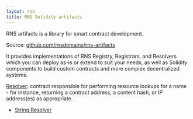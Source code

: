 ```yaml
---
layout: rsk
title: RNS Solidity artifacts
---
```


RNS artifacts is a library for smart contract development.

Source: [github.com/rnsdomains/rns-artifacts](https://github.com/rnsdomains/rns-artifacts)

It provides implementations of RNS Registry, Registrars, and Resolvers which you can deploy as-is or extend to suit your needs, as well as Solidity components to build custom contracts and more complex decentralized systems.

[Resolver](resolver): contract responsible for performing resource lookups for a name - for instance, returning a contract address, a content hash, or IP address(es) as appropriate.
- [String Resolver](resolver/string-resolver)
